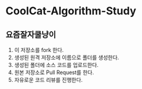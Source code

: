 # CoolCat-Algorithm-Study
## 요즘잘자쿨냥이
1. 이 저장소를 fork 한다.
2. 생성된 원격 저장소에 이름으로 폴더를 생성한다.
3. 생성된 폴더에 소스 코드를 업로드한다.
4. 원본 저장소로 Pull Request를 한다.
5. 자유로운 코드 리뷰를 진행한다.
